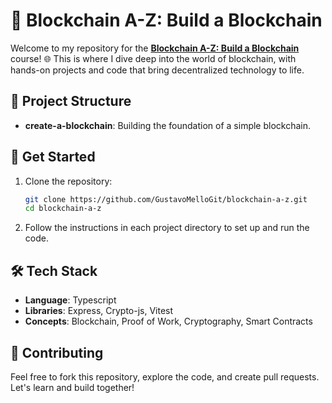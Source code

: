 # 🚀 Blockchain A-Z: Build a Blockchain

Welcome to my repository for the **[Blockchain A-Z: Build a Blockchain](https://www.udemy.com/course/build-your-blockchain-az)** course! 🌐 This is where I dive deep into the world of blockchain, with hands-on projects and code that bring decentralized technology to life.

## 📁 Project Structure

- **create-a-blockchain**: Building the foundation of a simple blockchain.

## 🚀 Get Started

1. Clone the repository:
    ```bash
    git clone https://github.com/GustavoMelloGit/blockchain-a-z.git
    cd blockchain-a-z
    ```
2. Follow the instructions in each project directory to set up and run the code.

## 🛠️ Tech Stack

- **Language**: Typescript
- **Libraries**: Express, Crypto-js, Vitest
- **Concepts**: Blockchain, Proof of Work, Cryptography, Smart Contracts

## 🤝 Contributing

Feel free to fork this repository, explore the code, and create pull requests. Let's learn and build together!
